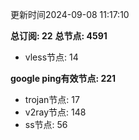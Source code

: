 更新时间2024-09-08 11:17:10

**总订阅: 22**
**总节点: 4591**
- vless节点: 14

**google ping有效节点: 221**
- trojan节点: 17
- v2ray节点: 148
- ss节点: 56
